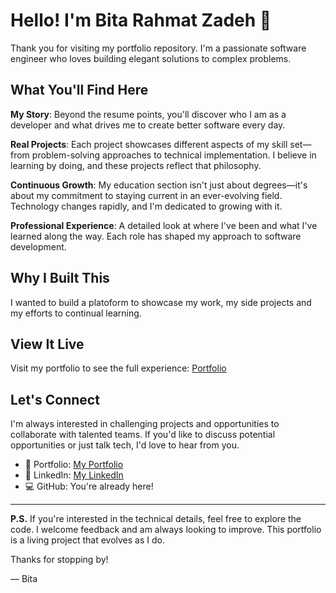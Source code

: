 # Hello! I'm Bita Rahmat Zadeh 👋

Thank you for visiting my portfolio repository. I'm a passionate software engineer who loves building elegant solutions to complex problems.


## What You'll Find Here

**My Story**: Beyond the resume points, you'll discover who I am as a developer and what drives me to create better software every day.

**Real Projects**: Each project showcases different aspects of my skill set—from problem-solving approaches to technical implementation. I believe in learning by doing, and these projects reflect that philosophy.

**Continuous Growth**: My education section isn't just about degrees—it's about my commitment to staying current in an ever-evolving field. Technology changes rapidly, and I'm dedicated to growing with it.

**Professional Experience**: A detailed look at where I've been and what I've learned along the way. Each role has shaped my approach to software development.

## Why I Built This
I wanted to build a platoform to showcase my work, my side projects and my efforts to continual learning. 


## View It Live

Visit my portfolio to see the full experience: [Portfolio](https://bitarah.github.io/projects.html)

## Let's Connect

I'm always interested in challenging projects and opportunities to collaborate with talented teams. If you'd like to discuss potential opportunities or just talk tech, I'd love to hear from you.

- 📧 Portfolio: [My Portfolio](https://bitarah.github.io/)
- 💼 LinkedIn: [My LinkedIn](https://www.linkedin.com/in/bita-rahmat-zadeh-240a3b1b0/)
- 💻 GitHub: You're already here!

---

**P.S.** If you're interested in the technical details, feel free to explore the code. I welcome feedback and am always looking to improve. This portfolio is a living project that evolves as I do.

Thanks for stopping by!

— Bita
